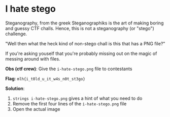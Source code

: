 # I hate stego

Steganography, from the greek Steganographiks is the art of making
boring and guessy CTF challs. Hence, this is not a steganography (or "stego")
challenge.

"Well then what the heck kind of non-stego chall is this that has a PNG file?"

If you're asking youself that you're probably missing out on the magic of
messing around with files.


**Obs (ctf crew)**: Give the `i-hate-stego.png` file to contestants

**Flag**: `mlh{i_t0ld_u_it_w4s_n0t_st3go}`

**Solution**:
1. `strings i-hate-stego.png` gives a hint of what you need to do
2. Remove the first four lines of the `i-hate-stego.png` file
3. Open the actual image


